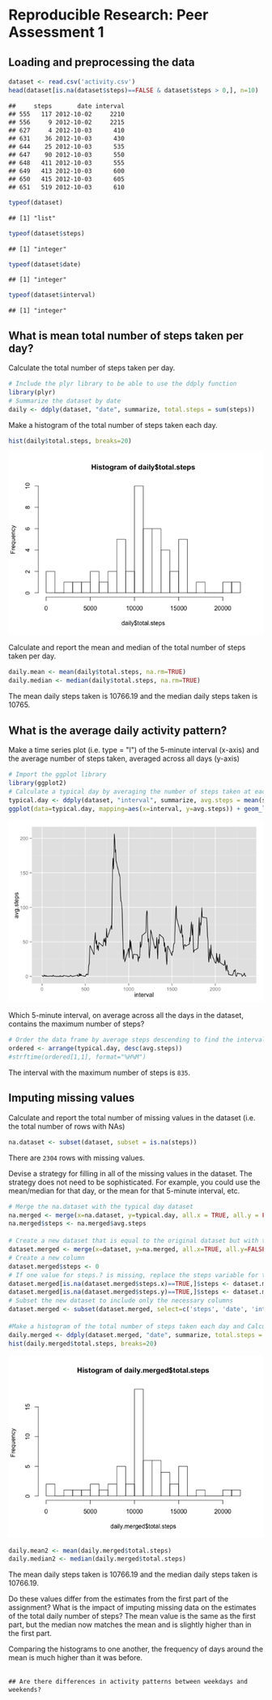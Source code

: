 # Reproducible Research: Peer Assessment 1


## Loading and preprocessing the data

```r
dataset <- read.csv('activity.csv')
head(dataset[is.na(dataset$steps)==FALSE & dataset$steps > 0,], n=10)
```

```
##     steps       date interval
## 555   117 2012-10-02     2210
## 556     9 2012-10-02     2215
## 627     4 2012-10-03      410
## 631    36 2012-10-03      430
## 644    25 2012-10-03      535
## 647    90 2012-10-03      550
## 648   411 2012-10-03      555
## 649   413 2012-10-03      600
## 650   415 2012-10-03      605
## 651   519 2012-10-03      610
```

```r
typeof(dataset)
```

```
## [1] "list"
```

```r
typeof(dataset$steps)
```

```
## [1] "integer"
```

```r
typeof(dataset$date)
```

```
## [1] "integer"
```

```r
typeof(dataset$interval)
```

```
## [1] "integer"
```

## What is mean total number of steps taken per day?
Calculate the total number of steps taken per day.

```r
# Include the plyr library to be able to use the ddply function
library(plyr)
# Summarize the dataset by date
daily <- ddply(dataset, "date", summarize, total.steps = sum(steps))
```

Make a histogram of the total number of steps taken each day.

```r
hist(daily$total.steps, breaks=20)
```

![](PA1_template_files/figure-html/unnamed-chunk-3-1.png) 

Calculate and report the mean and median of the total number of steps taken per day.

```r
daily.mean <- mean(daily$total.steps, na.rm=TRUE)
daily.median <- median(daily$total.steps, na.rm=TRUE)
```
The mean daily steps taken is 10766.19 and the median daily steps taken is 10765.

## What is the average daily activity pattern?
Make a time series plot (i.e. type = "l") of the 5-minute interval (x-axis) and the average number of steps taken, averaged across all days (y-axis)

```r
# Import the ggplot library
library(ggplot2)
# Calculate a typical day by averaging the number of steps taken at each interval
typical.day <- ddply(dataset, "interval", summarize, avg.steps = mean(steps, na.rm=TRUE))
ggplot(data=typical.day, mapping=aes(x=interval, y=avg.steps)) + geom_line()
```

![](PA1_template_files/figure-html/unnamed-chunk-5-1.png) 

Which 5-minute interval, on average across all the days in the dataset, contains the maximum number of steps?

```r
# Order the data frame by average steps descending to find the interval with the most steps
ordered <- arrange(typical.day, desc(avg.steps))
#strftime(ordered[1,1], format="%H%M")
```
The interval with the maximum number of steps is ``835``.

## Imputing missing values
Calculate and report the total number of missing values in the dataset (i.e. the total number of rows with NAs)

```r
na.dataset <- subset(dataset, subset = is.na(steps))
```
There are ``2304`` rows with missing values.

Devise a strategy for filling in all of the missing values in the dataset. The strategy does not need to be sophisticated. For example, you could use the mean/median for that day, or the mean for that 5-minute interval, etc.

```r
# Merge the na.dataset with the typical day dataset
na.merged <- merge(x=na.dataset, y=typical.day, all.x = TRUE, all.y = FALSE, by = 'interval')
na.merged$steps <- na.merged$avg.steps

# Create a new dataset that is equal to the original dataset but with the missing data filled in.
dataset.merged <- merge(x=dataset, y=na.merged, all.x=TRUE, all.y=FALSE, by=c('date','interval'))
# Create a new column
dataset.merged$steps <- 0
# If one value for steps.? is missing, replace the steps variable for the one that is set
dataset.merged[is.na(dataset.merged$steps.x)==TRUE,]$steps <- dataset.merged[is.na(dataset.merged$steps.x)==TRUE,]$steps.y
dataset.merged[is.na(dataset.merged$steps.y)==TRUE,]$steps <- dataset.merged[is.na(dataset.merged$steps.y)==TRUE,]$steps.x
# Subset the new dataset to include only the necessary columns
dataset.merged <- subset(dataset.merged, select=c('steps', 'date', 'interval'))

#Make a histogram of the total number of steps taken each day and Calculate and report the mean and median total number of steps taken per day.
daily.merged <- ddply(dataset.merged, "date", summarize, total.steps = sum(steps))
hist(daily.merged$total.steps, breaks=20)
```

![](PA1_template_files/figure-html/unnamed-chunk-8-1.png) 

```r
daily.mean2 <- mean(daily.merged$total.steps)
daily.median2 <- median(daily.merged$total.steps)
```
The mean daily steps taken is 10766.19 and the median daily steps taken is 10766.19.

Do these values differ from the estimates from the first part of the assignment? What is the impact of imputing missing data on the estimates of the total daily number of steps?
The mean value is the same as the first part, but the median now matches the mean and is slightly higher than in the first part.

Comparing the histograms to one another, the frequency of days around the mean is much higher than it was before.
```

## Are there differences in activity patterns between weekdays and weekends?
